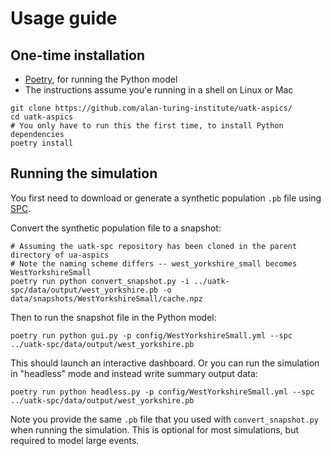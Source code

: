 # Usage guide

## One-time installation

- [Poetry](https://python-poetry.org), for running the Python model
- The instructions assume you'e running in a shell on Linux or Mac

```shell
git clone https://github.com/alan-turing-institute/uatk-aspics/
cd uatk-aspics
# You only have to run this the first time, to install Python dependencies
poetry install
```

## Running the simulation

You first need to download or generate a synthetic population `.pb` file using
[SPC](https://github.com/alan-turing-institute/uatk-spc).

Convert the synthetic population file to a snapshot:

```shell
# Assuming the uatk-spc repository has been cloned in the parent directory of ua-aspics
# Note the naming scheme differs -- west_yorkshire_small becomes WestYorkshireSmall
poetry run python convert_snapshot.py -i ../uatk-spc/data/output/west_yorkshire.pb -o data/snapshots/WestYorkshireSmall/cache.npz
```

Then to run the snapshot file in the Python model:

```shell
poetry run python gui.py -p config/WestYorkshireSmall.yml --spc ../uatk-spc/data/output/west_yorkshire.pb
```

This should launch an interactive dashboard. Or you can run the simulation in
"headless" mode and instead write summary output data:

```shell
poetry run python headless.py -p config/WestYorkshireSmall.yml --spc ../uatk-spc/data/output/west_yorkshire.pb
```

Note you provide the same `.pb` file that you used with `convert_snapshot.py`
when running the simulation. This is optional for most simulations, but
required to model large events.

